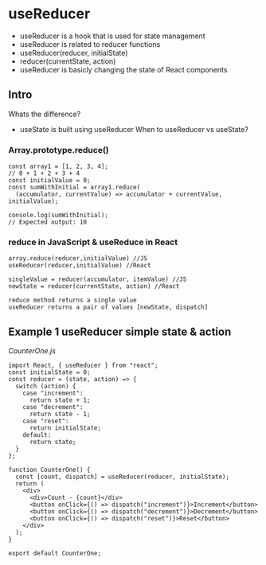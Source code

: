 # useReducer

- useReducer is a hook that is used for state management
- useReducer is related to reducer functions
- useReducer(reducer, initialState)
- reducer(currentState, action)
- useReducer is basicly changing the state of React components

## Intro

Whats the difference?

- useState is built using useReducer
  When to useReducer vs useState?

### Array.prototype.reduce()

    const array1 = [1, 2, 3, 4];
    // 0 + 1 + 2 + 3 + 4
    const initialValue = 0;
    const sumWithInitial = array1.reduce(
      (accumulator, currentValue) => accumulator + currentValue, initialValue);

    console.log(sumWithInitial);
    // Expected output: 10

### reduce in JavaScript & useReduce in React

    array.reduce(reducer,initialValue) //JS
    useReducer(reducer,initialValue) //React

    singleValue = reducer(accumulator, itemValue) //JS
    newState = reducer(currentState, action) //React

    reduce method returns a single value
    useReducer returns a pair of values [newState, dispatch]

## Example 1 useReducer simple state & action

_CounterOne.js_

    import React, { useReducer } from "react";
    const initialState = 0;
    const reducer = (state, action) => {
      switch (action) {
        case "increment":
          return state + 1;
        case "decrement":
          return state - 1;
        case "reset":
          return initialState;
        default:
          return state;
      }
    };

    function CounterOne() {
      const [count, dispatch] = useReducer(reducer, initialState);
      return (
        <div>
          <div>Count - {count}</div>
          <button onClick={() => dispatch("increment")}>Increment</button>
          <button onClick={() => dispatch("decrement")}>Decrement</button>
          <button onClick={() => dispatch("reset")}>Reset</button>
        </div>
      );
    }

    export default CounterOne;
